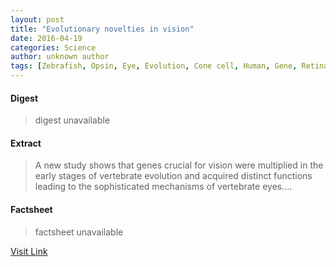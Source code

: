 ```yaml
---
layout: post
title: "Evolutionary novelties in vision"
date: 2016-04-19
categories: Science
author: unknown author
tags: [Zebrafish, Opsin, Eye, Evolution, Cone cell, Human, Gene, Retina, Visual system, Rod cell, Life sciences, Organisms, Biology]
---
```



#### Digest
>digest unavailable

#### Extract
>A new study shows that genes crucial for vision were multiplied in the early stages of vertebrate evolution and acquired distinct functions leading to the sophisticated mechanisms of vertebrate eyes....

#### Factsheet
>factsheet unavailable

[Visit Link](http://feeds.sciencedaily.com/~r/sciencedaily/~3/5kAdGZCUjFE/150327090902.htm)


